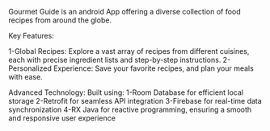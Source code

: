 Gourmet Guide is an android App offering a diverse collection of food recipes from around the globe.

Key Features:

1-Global Recipes: Explore a vast array of recipes from different cuisines, each with precise ingredient lists and step-by-step instructions.
2-Personalized Experience: Save your favorite recipes, and plan your meals with ease.

Advanced Technology: Built using:
1-Room Database for efficient local storage
2-Retrofit for seamless API integration
3-Firebase for real-time data synchronization
4-RX Java for reactive programming, ensuring a smooth and responsive user experience
